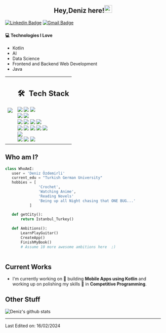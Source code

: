 

<!---
02deno/02deno is a ✨ special ✨ repository because its `README.md` (this file) appears on your GitHub profile.
You can click the Preview link to take a look at your changes.
--->
### <h2 align="center"> Hey,Deniz here!<img src="https://media.giphy.com/media/hvRJCLFzcasrR4ia7z/giphy.gif" width="25px"> </h2>




[![Linkedin Badge](https://img.shields.io/badge/-denizOzdemirli-blue?style=flat-square&logo=Linkedin&logoColor=white&link=https://www.linkedin.com/in/deniz-%C3%B6zdemirli-5a8777202/)](https://www.linkedin.com/in/deniz-%C3%B6zdemirli-5a8777202/) [![Gmail Badge](https://img.shields.io/badge/-denizozdemirli29@outlook.com-c14438?style=flat-square&logo=Gmail&logoColor=white&link=mailto:denizozdemirli29@outlook.com)](denizozdemirli29@outlook.com) 
<p align="left">

### <h4> :computer: Technologies I Love
<ul>
<li> Kotlin </li>
<li> AI </li>
<li> Data Science </li>
<li> Frontend and Backend Web Development </li>
<li> Java </li>
</ul>
</h4>


<table>
  <td>


<img src = "https://github-readme-stats.vercel.app/api/top-langs/?username=02deno&layout=compact">
  </td>


  <td>
       <h2> 🛠 &nbsp;Tech Stack</h2>
       <img src="https://img.shields.io/badge/-C-05122A?style=flat&logo=C"/>
       <img src="https://img.shields.io/badge/-Java-05122A?style=flat&logo=java"/>
       <img src="https://img.shields.io/badge/-Python-05122A?style=flat&logo=python"/>
       <br>
       <img src="https://img.shields.io/badge/-Flask-05122A?style=flat&logo=flask"/>
       <img src="https://img.shields.io/badge/PHP-777BB4?style=for-the-badge&logo=php&logoColor=white">
       <br>
       <img src="https://img.shields.io/badge/-R-05122A?style=flat&logo=R&logoColor=276DC3"/>
       <img src="https://img.shields.io/badge/-Matlab-05122A?style=flat&logo=matlab"/>
       <img src="https://img.shields.io/badge/-jupyter-05122A?style=flat&logo=jupyter"/>
       <img src="https://img.shields.io/badge/-colab-05122A?style=flat&logo=googlecolab"/>
       <br>
       <img src="https://img.shields.io/badge/-HTML-05122A?style=flat&logo=HTML5"/>
       <img src="https://img.shields.io/badge/-CSS-05122A?style=flat&logo=CSS3"/>
       <img src="https://img.shields.io/badge/-JavaScript-05122A?style=flat&logo=javascript"/>
       <img src="https://img.shields.io/badge/-Bootstrap-05122A?style=flat&logo=bootstrap"/>
       <img src="https://img.shields.io/badge/Sass-CC6699?style=for-the-badge&logo=sass&logoColor=white">
       <br>
       <img src="https://img.shields.io/badge/-MySql-05122A?style=flat&logo=mysql"/>
       <br>
       <img src="https://img.shields.io/badge/-IntelliJ-05122A?style=flat&logo=intellijidea"/>
       <img src="https://img.shields.io/badge/-PyCharm-05122A?style=flat&logo=pycharm"/>
       <img src="https://img.shields.io/badge/-Visual%20Studio%20Code-05122A?style=flat&logo=visual-studio-code&logoColor=007ACC"/>

  </td>
</table>

 
 ## Who am I?
 ```python
 class WhoAmI:
 	user = 'Deniz Özdemirli'
	current_edu = "Turkish German University"
	hobbies = [
				'Crochet',
				'Watching Anime',
				'Reading Novels'
				'Being up all Night chasing that ONE BUG...'
			]
	
	def getCity():
		return Istanbul_Turkey()
	
	def Ambitions():
		LearnPlayGuitar()
		CreateApp()
		FinishMyBook()
		# Assume 10 more awesome ambitions here  ;)
	
 ```
 
## Current Works
 * I'm currently working on 🔭 building **Mobile Apps using Kotlin** and working up on polishing my skills 🌱 in **Competitive Programming**.

 
## Other Stuff


![Deniz's github stats](https://github-readme-stats.vercel.app/api?username=02deno&show_icons=true&hide=[%22issues%22])
 
 -------

Last Edited on: 16/02/2024
